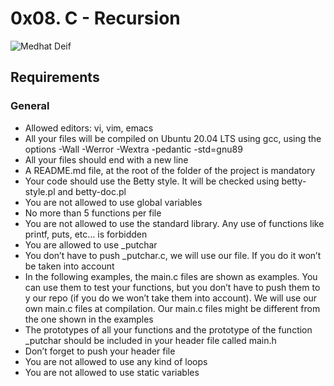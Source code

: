 # 0x08. C - Recursion

![Medhat Deif](https://github.com/Medo20300/alx-low_level_programming/assets/135258669/af4419cb-a042-43a0-8140-b701373a8da5)

## Requirements

### General

 * Allowed editors: vi, vim, emacs
 * All your files will be compiled on Ubuntu 20.04 LTS using gcc, using the options -Wall -Werror -Wextra -pedantic -std=gnu89
 * All your files should end with a new line
 * A README.md file, at the root of the folder of the project is mandatory
 * Your code should use the Betty style. It will be checked using betty-style.pl and betty-doc.pl
 * You are not allowed to use global variables
 * No more than 5 functions per file
 * You are not allowed to use the standard library. Any use of functions like printf, puts, etc… is forbidden
 * You are allowed to use _putchar
 * You don’t have to push _putchar.c, we will use our file. If you do it won’t be taken into account
 * In the following examples, the main.c files are shown as examples. You can use them to test your functions, but you don’t have to push them to y   our repo (if you do we won’t take them into account). We will use our own main.c files at compilation. Our main.c files might be different from    the one shown in the examples
 * The prototypes of all your functions and the prototype of the function _putchar should be included in your header file called main.h
 * Don’t forget to push your header file
 * You are not allowed to use any kind of loops
 * You are not allowed to use static variables
